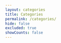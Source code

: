 ```yaml
---
layout: categories
title: Categories
permalink: /categories/
hide: false
excluded: true
showCounts: false
---
```

